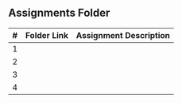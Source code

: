 ##  Assignments Folder

|   #   | Folder Link | Assignment Description |
| :---: | ----------- | ---------------------- |
|   1   |             |                        |
|   2   |             |                        |
|   3   |             |                        |
|   4   |             |                        |
